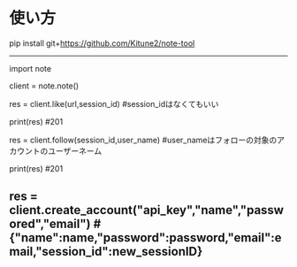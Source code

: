# 使い方

pip install git+https://github.com/Kitune2/note-tool



------------------------------------------------------------------------------------
import note

client = note.note()

res = client.like(url,session_id)    #session_idはなくてもいい

print(res)
#201

res = client.follow(session_id,user_name)    #user_nameはフォローの対象のアカウントのユーザーネーム

print(res)
#201

res = client.create_account("api_key","name","passwored","email")
#{"name":name,"password":password,"email":email,"session_id":new_sessionID}
------------------------------------------------------------------------------------
